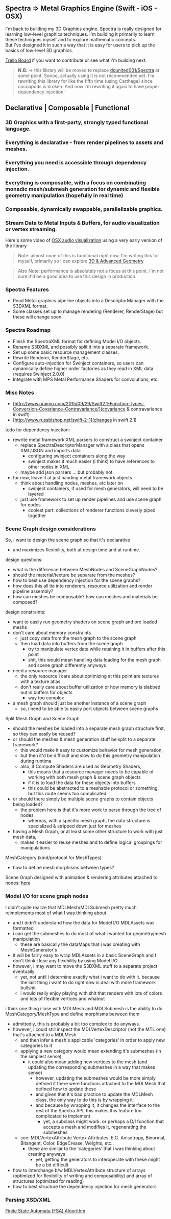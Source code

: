 ## Spectra => Metal Graphics Engine (Swift - iOS - OSX)

I'm back to building my 3D Graphics engine.  Spectra is really designed for learning low-level graphics 
techniques.  I'm building it primarily to learn these techniques myself and to explore mathematic concepts.  
But I've designed it in such a way that it is easy for users to pick up the basics of low-level 3D graphics.  

[Trello Board](https://trello.com/b/FYL0pBuF/spectra) if you want to contribute or see what i'm building next.

> **N.B.** -> this library will be moved to replace [dcunited001/Spectra](http://github.com/dcunited001/Spectra) at
> some point. Soooo, actually using it is not recommended yet. I'm rewriting this library for like the fifth 
> time (using Carthage) since cocoapods is broken.  And now i'm rewriting it again to have proper 
> dependency injection'

## Declarative | Composable | Functional

### 3D Graphics with a first-party, strongly typed functional language. 

### Everything is declarative - from render pipelines to assets and meshes. 

### Everything you need is accessible through dependency injection.  

### Everything is composable, with a focus on combinating monadic mesh/submesh generation for dynamic and flexible geometry manipulation (hopefully in real time)

### Composable, dynamically swappable, parallelizable graphics.

### Stream Data to Metal Inputs & Buffers, for audio visualization or vertex streaming.

Here's some video of [OSX audio visualization](https://www.youtube.com/watch?v=LKVYEnu8sLk) using a very early version of the library

> Note: almost none of this is functional right now.  I'm writing this for myself, primarily so I can explore [3D & Advanced Geometry](http://www.geometry.caltech.edu/)

> Also Note: performance is absolutely not a focus at this point.  I'm not sure it'd be a good idea to use this design in production.

### Spectra Features

- Read Metal graphics pipeline objects into a DescriptorManager with the S3DXML format.
- Some classes set up to manage rendering (Renderer, RenderStage) but these will change soon.

### Spectra Roadmap

- Finish the SpectraXML format for defining Model I/O objects.
- Rename S3DXML and possibly split it into a separate framework.
- Set up some basic resource management classes.
- Rewrite Renderer, RenderStage, etc.
- Configure auto-injection for Swinject containers, so users can dynamically define higher order factories as they
  read in XML data (requires Swinject 2.0.0)
- Integrate with MPS Metal Performance Shaders for convolutions, etc.

### Misc Notes

- [http://www.uraimo.com/2015/09/29/Swift2.1-Function-Types-Conversion-Covariance-Contravariance/](covariance & contravariance in swift)
- [http://www.russbishop.net/swift-2-1](changes in swift 2.1)

todo for dependency injection:
- rewrite metal framework XML parsers to construct a swinject container
  - replace SpectraDescriptorManager with a class that opens XML/JSON and imports data
    - configuring swinject containers along the way
    - swinject makes it much easier (i think) to have references to other nodes in XML
  - maybe add json parsers ... but probably not.
- for now, leave it at just handing metal framework objects
  - think about handling nodes, meshes, etc later on
    - swinject containers, if used for mesh generators, will need to be layered
  - just use framework to set up render pipelines and use scene graph for nodes
    - coolest part: collections of renderer functions cleverly piped together

### Scene Graph design considerations

So, i want to design the scene graph so that it's declarative 
- and maximizes flexibility, both at design time and at runtime.

design questions:
- what is the difference between MeshNodes and SceneGraphNodes?
- should the material/texture be separate from the meshes?
- how to best use dependency injection for the scene graphs?
- how does this all tie into renderers, resource utilization and render pipeline assembly?
- how can meshes be composable? how can meshes and materials be composed?

design constraints:
- want to easily run geometry shaders on scene graph and pre loaded meshs
- don't care about memory constraints
  - just copy data from the mesh graph to the scene graph
  - then load data into buffers from the scene graph
    - try to manipulate vertex data while retaining it in buffers after this point
    - shit, this would mean handling data loading for the mesh graph and scene graph differently anyways
- need a resource manager
  - the only resource i care about optimizing at this point are textures with a texture atlas
  - don't really care about buffer utilization or how memory is slabbed out in buffers for objects
    - way too complex
- a mesh graph should just be another instance of a scene graph
  - so, i need to be able to easily port objects between scene graphs

Split Mesh Graph and Scene Graph
- should the meshes be loaded into a separate mesh graph structure first, so they can easily be reused?
- or should the meshes & mesh generation stuff be split to a separate framework?
  - this would make it easy to customize behavior for mesh generation,
  - but then it'd be difficult and slow to do this geometry manipulation during runtime
  - also, if Compute Shaders are used as Geometry Shaders, 
    - this means that a resource manager needs to be capable of working with both mesh graph & scene graph objects
    - if it is to load the data for these objects into buffers
    - this could be abstracted to a meshable protocol or something, but this route seems too complicated
- or should there simply be multiple scene graphs to contain objects being loaded?
  - the problem here is that it's more work to parse through the tree of nodes
    - whereas, with a specific mesh graph, the data structure is specialized & stripped down just for meshes
- having a Mesh Graph, or at least some other structure to work with just mesh data, 
  - makes it easier to reuse meshes and to define logical groupings for manipulations

MeshCategory (kind/protocol for MeshTypes)
- how to define mesh morphisms between types?

Scene Graph designed with animation & rendering attributes attached to nodes: [here](https://3fstudios.files.wordpress.com/2008/02/graphics05.jpg)

### Model I/O for scene graph nodes

I didn't quite realize that MDLMesh/MDLSubmesh pretty much reimplements most of what I was thinking about
- and I didn't understand how the data for Model I/O MDLAssets was formatted
- i can get the submeshes to do most of what i wanted for geometry/mesh manipulation
  - these are basically the dataMaps that i was creating with MeshGenerator's
- it will be fairly easy to wrap MDLAssets in a basic SceneGraph and I don't think i lose any flexibility by using Model I/O
- however, i may want to move the S3DXML stuff to a separate project eventually
  - yet, not until i determine exactly what i want to do with it.  because the last thing i want to do right now is deal with more framework bullshit
  - i would really enjoy playing with shit that renders with lots of colors and lots of flexible vertices and whatnot

i think one thing i lose with MDLMesh and MDLSubmesh is the ability to do MeshCategory/MeshType and define morphisms between them
- admittedly, this is probably a bit too complex to do anyways.
- however, i could still inspect the MDLVertexDescriptor (not the MTL one) that's attached to a MDLMesh
  - and then infer a mesh's applicable 'categories' in order to apply new categories to it
  - applying a new category would mean extending it's submeshes (in the simplest sense) 
    - it could also mean adding new vertices to the mesh (and updating the corresponding submeshes in a way that makes sense)
      - however, updating the submeshes would be more simply defined if there were functions attached to the MDLMesh that defined how to update these
      - and given that it's bad practice to update the MDLMesh class, the only way to do this is by wrapping it
      - and because by wrapping it, it changes the interface to the rest of the Spectra API, this makes this feature too complicated to implement
        - yet, a subclass might work.  or perhaps a D/I function that accepts a mesh and modifies it, regenerating the submeshes
  - see: MDLVertexAttribute Vertex Attributes: E.G. Anisotropy, Binormal, Bitangent, Color, EdgeCrease, Weights, etc..
    - these are similar to the 'categories' that i was thinking about creating anyways
      - yet, getting the generators to interoperate with these might be a bit difficult
- how to interchange b/w MDLVertexAttribute structure of arrays (optimized for flexibility of writing and composability) and array of structures (optimized for reading)
- how to best structure the dependency injection for mesh generators


### Parsing XSD/XML

[Finite State Automata (FSA) Algorithm](http://www.ltg.ed.ac.uk/~ht/XML_Europe_2003.html)

